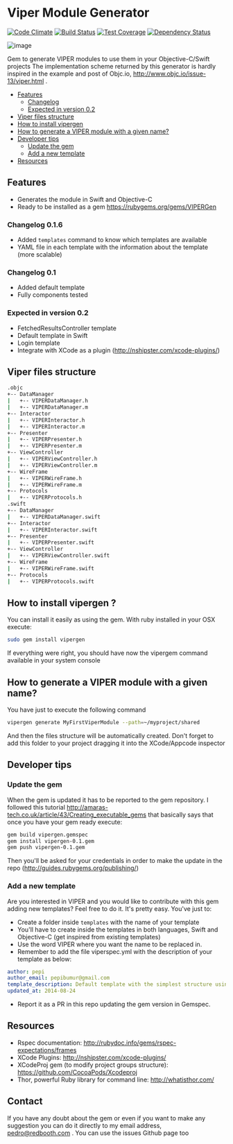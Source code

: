 Viper Module Generator
======================
[![Code Climate](https://codeclimate.com/github/teambox/viper-module-generator/badges/gpa.svg)](https://codeclimate.com/github/teambox/viper-module-generator)
[![Build Status](https://travis-ci.org/teambox/viper-module-generator.svg?branch=master)](https://travis-ci.org/teambox/viper-module-generator)
[![Test Coverage](https://codeclimate.com/github/teambox/viper-module-generator/badges/coverage.svg)](https://codeclimate.com/github/teambox/viper-module-generator)
[![Dependency Status](https://gemnasium.com/teambox/viper-module-generator.svg)](https://gemnasium.com/teambox/viper-module-generator)


![image](http://www.objc.io/images/issue-13/2014-06-07-viper-intro.jpg)

Gem to generate VIPER modules to use them in your Objective-C/Swift projects
The implementation scheme returned by this generator is hardly inspired in the example and post of Objc.io, http://www.objc.io/issue-13/viper.html .

- [Features](#features)
  - [Changelog](#changelog-0.1)
  - [Expected in version 0.2](#expected-in-version-0.2)
- [Viper files structure](#viper-files-structure)
- [How to install vipergen](#how-to-install-vipergen)
- [How to generate a VIPER module with a given name?](#how-to-generate-viper-module-with-a-given-name?)
- [Developer tips](#developer-tips)
  - [Update the gem](#update-the-gem)
  - [Add a new template](#add-a-new-template)
- [Resources](#resources)

## Features
- Generates the module in Swift and Objective-C
- Ready to be installed as a gem https://rubygems.org/gems/VIPERGen

### Changelog 0.1.6
- Added `templates` command to know which templates are available
- YAML file in each template with the information about the template (more scalable)

### Changelog 0.1
- Added default template
- Fully components tested

### Expected in version 0.2
- FetchedResultsController template
- Default template in Swift
- Login template
- Integrate with XCode as a plugin (http://nshipster.com/xcode-plugins/)

## Viper files structure
```bash
.objc
+-- DataManager
|   +-- VIPERDataManager.h
|   +-- VIPERDataManager.m
+-- Interactor
|   +-- VIPERInteractor.h
|   +-- VIPERInteractor.m
+-- Presenter
|   +-- VIPERPresenter.h
|   +-- VIPERPresenter.m
+-- ViewController
|   +-- VIPERViewController.h
|   +-- VIPERViewController.m
+-- WireFrame
|   +-- VIPERWireFrame.h
|   +-- VIPERWireFrame.m
+-- Protocols
|   +-- VIPERProtocols.h
.swift
+-- DataManager
|   +-- VIPERDataManager.swift
+-- Interactor
|   +-- VIPERInteractor.swift
+-- Presenter
|   +-- VIPERPresenter.swift
+-- ViewController
|   +-- VIPERViewController.swift
+-- WireFrame
|   +-- VIPERWireFrame.swift
+-- Protocols
|   +-- VIPERProtocols.swift
```
## How to install vipergen ?
You can install it easily as using the gem. With ruby installed in your OSX execute:
```bash
sudo gem install vipergen
```
If everything were right, you should have now the vipergem command available in your system console

## How to generate a VIPER module with a given name?
You have just to execute the following command
```bash
vipergen generate MyFirstViperModule --path=~/myproject/shared
```
And then the files structure will be automatically created. Don't forget to add this folder to your project dragging it into the XCode/Appcode inspector

## Developer tips
### Update the gem 
When the gem is updated it has to be reported to the gem repository. I followed this tutorial http://amaras-tech.co.uk/article/43/Creating_executable_gems that basically says that once you have your gem ready execute:
```bash
gem build vipergen.gemspec
gem install vipergen-0.1.gem
gem push vipergen-0.1.gem
```
Then you'll be asked for your credentials in order to make the update in the repo (http://guides.rubygems.org/publishing/)

### Add a new template
Are you interested in VIPER and you would like to contribute with this gem adding new templates? Feel free to do it. It's pretty easy. You've just to:
- Create a folder inside `templates` with the name of your template
- You'll have to create inside the templates in both languages, Swift and Objective-C (get inspired from existing templates)
- Use the word VIPER where you want the name to be replaced in.
- Remember to add the file viperspec.yml with the description of your template as below:
```yaml
author: pepi
author_email: pepibumur@gmail.com
template_description: Default template with the simplest structure using VIPER
updated_at: 2014-08-24
```
- Report it as a PR in this repo updating the gem version in Gemspec.

## Resources
- Rspec documentation: http://rubydoc.info/gems/rspec-expectations/frames
- XCode Plugins: http://nshipster.com/xcode-plugins/
- XCodeProj gem (to modify project groups structure): https://github.com/CocoaPods/Xcodeproj
- Thor, powerful Ruby library for command line: http://whatisthor.com/

## Contact
If you have any doubt about the gem or even if you want to make any suggestion you can do it directly to my email address, pedro@redbooth.com . You can use the issues Github page too
